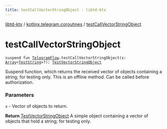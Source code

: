 ```yaml
---
title: testCallVectorStringObject - libtd-ktx
---
```


[libtd-ktx](../index.html) / [kotlinx.telegram.coroutines](index.html) / [testCallVectorStringObject](./test-call-vector-string-object.html)

# testCallVectorStringObject

`suspend fun `[`TelegramFlow`](../kotlinx.telegram.core/-telegram-flow/index.html)`.testCallVectorStringObject(x: `[`Array`](https://kotlinlang.org/api/latest/jvm/stdlib/kotlin/-array/index.html)`<`[`TestString`](https://tdlibx.github.io/td/docs/org/drinkless/td/libcore/telegram/TdApi.TestString.html)`>?): `[`TestVectorStringObject`](https://tdlibx.github.io/td/docs/org/drinkless/td/libcore/telegram/TdApi.TestVectorStringObject.html)

Suspend function, which returns the received vector of objects containing a string; for testing
only. This is an offline method. Can be called before authorization.

### Parameters

`x` - Vector of objects to return.

**Return**
[TestVectorStringObject](https://tdlibx.github.io/td/docs/org/drinkless/td/libcore/telegram/TdApi.TestVectorStringObject.html) A simple object containing a vector of objects that hold a
string; for testing only.

